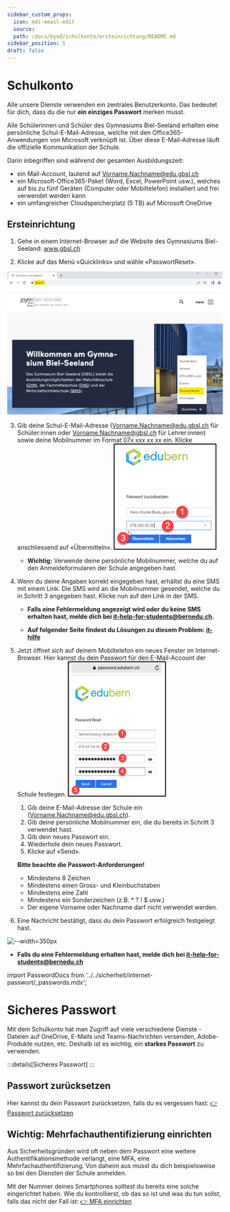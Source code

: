 ```yaml
---
sidebar_custom_props:
  icon: mdi-email-edit
  source: 
  path: /docs/byod/schulkonto/ersteinrichtung/README.md
sidebar_position: 5
draft: false
---
```


# Schulkonto

Alle unsere Dienste verwenden ein zentrales Benutzerkonto. Das bedeutet für dich, dass du die nur **ein einziges Passwort** merken musst.

Alle Schülerinnen und Schüler des Gymnasiums Biel-Seeland erhalten eine persönliche Schul-E-Mail-Adresse, welche mit den Office365-Anwendungen von Microsoft verknüpft ist. Über diese E-Mail-Adresse läuft die offizielle Kommunikation der Schule.

Darin inbegriffen sind während der gesamten Ausbildungszeit:

- ein Mail-Account, lautend auf Vorname.Nachname@edu.gbsl.ch
- ein Microsoft-Office365-Paket (Word, Excel, PowerPoint usw.), welches auf bis zu fünf Geräten (Computer oder Mobiltelefon) installiert und frei verwendet werden kann
- ein umfangreicher Cloudspeicherplatz (5 TB) auf Microsoft OneDrive

## Ersteinrichtung
 
1. Gehe in einem Internet-Browser auf die Website des Gymnasiums Biel-Seeland: www.gbsl.ch

2. Klicke auf das Menü «Quicklinks» und wähle «PasswortReset».

![--width=450px](../ersteinrichtung\gbsleinstieg.png)

3. Gib deine Schul-E-Mail-Adresse (Vorname.Nachname@edu.gbsl.ch für Schüler:innen oder Vorname.Nachname@gbsl.ch für Lehrer:innen) sowie deine Mobilnummer im Format 07x xxx xx xx ein. Klicke anschliessend auf «Übermitteln».
![--width=350px](../ersteinrichtung\edubernpwreset.png)
   - **Wichtig:** Verwende deine persönliche Mobilnummer, welche du auf den Anmeldeformularen der Schule angegeben hast.

4. Wenn du deine Angaben korrekt eingegeben hast, erhältst du eine SMS mit einem Link. Die SMS wird an die Mobilnummer gesendet, welche du in Schritt 3 angegeben hast. Klicke nun auf den Link in der SMS.
   - **Falls eine Fehlermeldung angezeigt wird oder du keine SMS erhalten hast, melde dich bei it-help-for-students@bernedu.ch.**

   - **Auf folgender Seite findest du Lösungen zu diesem Problem: [it-hilfe](https://ict.gbsl.website/support/it-hilfe/)**

5. Jetzt öffnet sich auf deinem Mobiltelefon ein neues Fenster im Internet-Browser. Hier kannst du dein Passwort für den E-Mail-Account der Schule festlegen.
![--width=350px](../ersteinrichtung\edubernpwvergeben.png)
   1. Gib deine E-Mail-Adresse der Schule ein (Vorname.Nachname@edu.gbsl.ch).
   2. Gib deine persönliche Mobilnummer ein, die du bereits in Schritt 3 verwendet hast.
   3. Gib dein neues Passwort ein.
   4. Wiederhole dein neues Passwort.
   5. Klicke auf «Send».

   **Bitte beachte die Passwort-Anforderungen!**
   - Mindestens 8 Zeichen
   - Mindestens einen Gross- und Kleinbuchstaben
   - Mindestens eine Zahl
   - Mindestens ein Sonderzeichen (z.B. * ? ! $ usw.)
   - Der eigene Vorname oder Nachname darf nicht verwendet werden.

6. Eine Nachricht bestätigt, dass du dein Passwort erfolgreich festgelegt hast.

![--width=350px](../ersteinrichtung\edubernpwbestätigt.png)
   - **Falls du eine Fehlermeldung erhalten hast, melde dich bei it-help-for-students@bernedu.ch**

import PasswordDocs from '../../sicherheit/internet-passwort/\_passwords.mdx';

# Sicheres Passwort

Mit dem Schulkonto hat man Zugriff auf viele verschiedene Dienste - Dateien auf OneDrive, E-Mails und Teams-Nachrichten versenden, Adobe-Produkte nutzen, etc. Deshalb ist es wichtig, ein **starkes Passwort** zu verwenden.

:::details[Sicheres Passwort]
<PasswordDocs />
:::

## Passwort zurücksetzen

Hier kannst du dein Passwort zurücksetzen, falls du es vergessen hast: [👉 Passwort zurücksetzen](https://password.edubern.ch/)

## Wichtig: Mehrfachauthentifizierung einrichten
Aus Sicherheitsgründen wird oft neben dem Passwort eine weitere Authentifikationsmethode verlangt, eine MFA, eine Mehrfachauthentifizierung. Von daheim aus musst du dich beispielsweise so bei den Diensten der Schule anmelden. 

Mit der Nummer deines Smartphones solltest du bereits eine solche eingerichtet haben. Wie du kontrollierst, ob das so ist und was du tun sollst, falls das nicht der Fall ist: [👉 MFA einrichten](../../schulkonto/mfa/README.md)